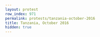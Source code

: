 ```yaml
---
layout: protest
row_index: 971
permalink: protests/tanzania-october-2016
title: Tanzania, October 2016
hidden: true
---
```

